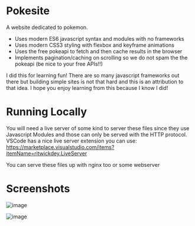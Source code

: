 # Pokesite

A website dedicated to pokemon.

- Uses modern ES6 javascript syntax and modules with no frameworks
- Uses modern CSS3 styling with flexbox and keyframe animations
- Uses the free pokeapi to fetch and then cache results in the browser
- Implements pagination/caching on scrolling so we do not spam the the pokeapi (be nice to your free APIs!!)

I did this for learning fun! There are so many javascript frameworks out there but building simple sites is not that hard and this is an attribution to that idea. I hope you enjoy learning from this because I know I did!

# Running Locally

You will need a live server of some kind to server these files since they use Javascript Modules and those can only be served with the HTTP protocol.
VSCode has a nice live server extension you can use: https://marketplace.visualstudio.com/items?itemName=ritwickdey.LiveServer

You can serve these files up with nginx too or some webserver

# Screenshots

![image](https://user-images.githubusercontent.com/18631945/235550513-d3c49fa9-b9fe-4afa-a9fd-db9038e157a4.png)

![image](https://user-images.githubusercontent.com/18631945/235550557-cccce164-e89a-4fe2-ae4a-c21b90571f18.png)
